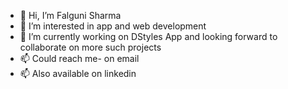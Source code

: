 - 👋 Hi, I’m Falguni Sharma
- 👀 I’m interested in app and web development
- 🌱 I’m currently working on DStyles App and looking forward to collaborate on more such projects
- 📫 Could reach me- on email
- 📫 Also available on linkedin


<!---
falgunisbmn/falgunisbmn is a ✨ special ✨ repository because its `README.md` (this file) appears on your GitHub profile.
You can click the Preview link to take a look at your changes.
--->
